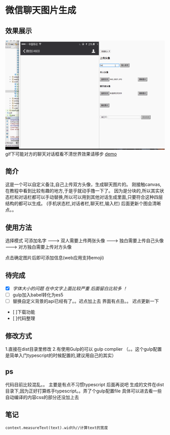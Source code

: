 # 微信聊天图片生成

## 效果展示
![](./media/wechatRecord1.gif)
gif下可能对方的聊天对话框看不清世界效果请移步
[demo](https://sunshine168.github.io/createWechatRecord/dist/html/)
## 简介 
   这是一个可以自定义备注,自己上传双方头像，生成聊天图片的。
   刚接触canvas,在教程中看到比较有趣的地方,于是乎就动手撸一下了。
  因为是分块的,所以其实状态栏和对话栏都可以手动替换,所以可以用到其他对话生成里面,只要符合这种四层结构的都可以生成。 
 (手机状态栏,对话者栏,聊天栏,输入栏)
 后面更新个图会清晰点。。 
  
   
## 使用方法

 选择模式
   可添加名字
    ———> 双人需要上传两张头像
    ———> 独白需要上传自己头像
    ———> 对方独白需要上传对方头像
    
 点击确定图片后即可添加信息(web应用支持emoji)
 
## 待完成

* [x] *字体大小的问题 在中文字上面比较严重 后面留白比较多 ！*
* [ ] gulp加入babel转化为es5
* [ ] 替换自定义背景的api已经有了。。迟点加上去
界面有点丑。。 迟点更新一下
* [ ]下载功能
* [ ]代码整理
 
## 修改方式

1.直接在dist目录里修改
2.有使用Gulp的可以 gulp complier （。。这个gulp配置是简单入门typescript的时候配置的,建议用自己的其实）

## ps   
代码目前比较混乱。。 主要是有点不习惯typescript  后面再说吧
生成的文件在dist目录下,因为正好打算练手typescript。。弄了个gulp配置file
具体可以进去看一些自动编译的内容css的部分还没加上去

## 笔记

```
context.measureText(text).width//计算text的宽度
```




